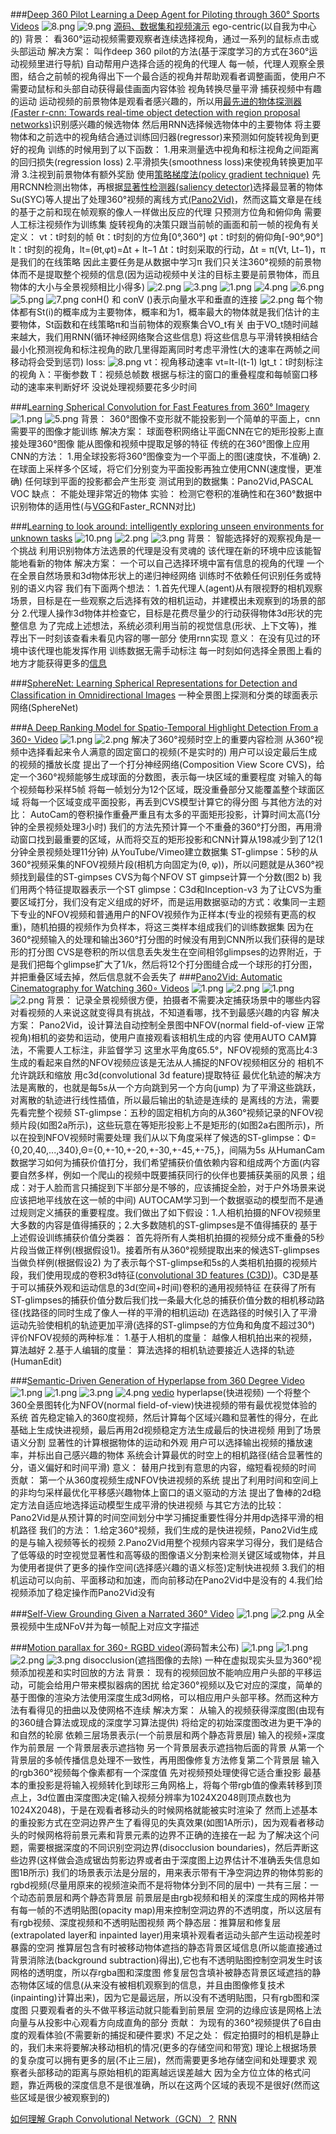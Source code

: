 ###[Deep 360 Pilot Learning a Deep Agent for Piloting through 360° Sports Videos](https://ieeexplore.ieee.org/abstract/document/8099636)
<img src="https://i.loli.net/2019/03/22/5c9449d94be2f.png" alt="8.png" title="8.png" />
<img src="https://i.loli.net/2019/03/22/5c9449d959383.png" alt="9.png" title="9.png" />
[源码、数据集和视频演示](http://aliensunmin.github.io/project/360video/)
ego-centric(以自我为中心的)
背景：
看360°运动视频需要观察者连续选择视角，通过一系列的鼠标点击或头部运动
解决方案：
叫作deep 360 pilot的方法(基于深度学习的方式在360°运动视频里进行导航)
自动帮用户选择合适的视角的代理人
每一帧，代理人观察全景图，结合之前帧的视角得出下一个最合适的视角并帮助观看者调整画面，使用户不需要动鼠标和头部自动获得最佳画面内容体验
视角转换尽量平滑
捕获视频中有趣的运动
运动视频的前景物体是观看者感兴趣的，所以用[最先进的物体探测器(Faster r-cnn: Towards
real-time object detection with region proposal networks)](http://papers.nips.cc/paper/5638-faster-r-cnn-towards-real-time-object-detection-with-region-proposal-networks)识别感兴趣的候选物体
然后用RNN选择候选物体中的主要物体
将主要物体和之前选中的视角结合通过训练回归器(regressor)来预测如何旋转视角到更好的视角
训练的时候用到了以下函数：
1.用来测量选中视角和标注视角之间距离的回归损失(regression loss)
2.平滑损失(smoothness loss)来使视角转换更加平滑
3.注视到前景物体有额外奖励
使用[策略梯度法(policy gradient technique)](https://link.springer.com/article/10.1007/BF00992696)
先用RCNN检测出物体，再根据[显著性检测器(saliency detector)](https://ieeexplore.ieee.org/abstract/document/7226835)选择最显著的物体
Su(SYC)等人提出了处理360°视频的离线方式[(Pano2Vid)](https://link.springer.com/chapter/10.1007/978-3-319-54190-7_10)，然而这篇文章是在线的基于之前和现在帧观察的像人一样做出反应的代理
只预测方位角和俯仰角
需要人工标注视频作为训练集
旋转视角的决策只跟当前帧的画面和前一帧的视角有关
定义：
vt：t时刻的帧
θt：t时刻的方位角[0°,360°]
φt：t时刻的俯仰角[-90°,90°]
lt：t时刻的视角，lt=(θt,φt)=Δt + lt−1
Δt：t时刻采取的行动，Δt = π(Vt, Lt−1)，π是我们的在线策略
因此主要任务是从数据中学习π
我们只关注360°视频的前景物体而不是提取整个视频的信息(因为运动视频中关注的目标主要是前景物体，而且物体的大小与全景视频相比小得多)
<img src="https://i.loli.net/2019/03/27/5c9b2b3dd3321.png" alt="2.png" title="2.png" />
<img src="https://i.loli.net/2019/03/27/5c9b2b3dd63b4.png" alt="3.png" title="3.png" />
<img src="https://i.loli.net/2019/03/27/5c9b25032dc91.png" alt="1.png" title="1.png" />
<img src="https://i.loli.net/2019/03/27/5c9b2b3dd4c0b.png" alt="4.png" title="4.png" />
<img src="https://i.loli.net/2019/03/27/5c9b2b3df413f.png" alt="6.png" title="6.png" />
<img src="https://i.loli.net/2019/03/27/5c9b2b3e08af4.png" alt="5.png" title="5.png" />
<img src="https://i.loli.net/2019/03/27/5c9b2b3e20149.png" alt="7.png" title="7.png" />
conH() 和 conV ()表示向量水平和垂直的连接
<img src="https://i.loli.net/2019/03/27/5c9b260fecd22.png" alt="2.png" title="2.png" />
每个物体都有St(i)的概率成为主要物体，概率和为1，概率最大的物体就是我们估计的主要物体，St函数和在线策略π和当前物体的观察集合VO_t有关
由于VO_t随时间越来越大，我们用RNN(循环神经网络聚合这些信息)
将这些信息与平滑转换相结合
最小化预测视角和标注视角的欧几里得距离同时考虑平滑性(大的速率在两帧之间移动将会受到惩罚)
loss:
<img src="https://i.loli.net/2019/03/27/5c9b2c8753b78.png" alt="8.png" title="8.png" />
vt：视角移动速率 vt=lt-l(t-1)
lgt_t：t时刻标注的视角
λ：平衡参数
T：视频总帧数
根据与标注的窗口的重叠程度和每帧窗口移动的速率来判断好坏
没说处理视频要花多少时间

###[Learning Spherical Convolution for Fast Features from 360° Imagery](http://papers.nips.cc/paper/6656-learning-spherical-convolution-for-fast-features-from-360-imagery)
<img src="https://i.loli.net/2019/03/26/5c9997cedf2b3.png" alt="1.png" title="1.png" />
<img src="https://i.loli.net/2019/03/29/5c9d7620f1d5e.png" alt="5.png" title="5.png" />
背景：
360°图像不变形就不能投影到一个简单的平面上，cnn需要平的图像才能训练
解决方案：
球面卷积网络让平面CNN在它的矩形投影上直接处理360°图像
能从图像和视频中提取足够的特征
传统的在360°图像上应用CNN的方法：
1.用全球投影将360°图像变为一个平面上的图(速度快，不准确)
2.在球面上采样多个区域，将它们分别变为平面投影再独立使用CNN(速度慢，更准确)
任何球到平面的投影都会产生形变
测试用到的数据集：Pano2Vid,PASCAL VOC
缺点：
不能处理非常近的物体
实验：
检测它卷积的准确性和在360°数据中识别物体的适用性(与[VGG](https://github.com/rbgirshick/py-faster-rcnn)和Faster_RCNN对比)

###[Learning to look around: intelligently exploring unseen environments for unknown tasks](http://openaccess.thecvf.com/content_cvpr_2018/html/Jayaraman_Learning_to_Look_CVPR_2018_paper.html)
<img src="https://i.loli.net/2019/03/26/5c9997c9dc715.png" alt="10.png" title="10.png" />
<img src="https://i.loli.net/2019/03/26/5c99c75f62db6.png" alt="2.png" title="2.png" />
<img src="https://i.loli.net/2019/03/26/5c99c75fd8569.png" alt="3.png" title="3.png" />
背景：
智能选择好的观察视角是一个挑战
利用识别物体方法选景的代理是没有灵魂的
该代理在新的环境中应该能智能地看新的物体
解决方案：
一个可以自己选择环境中富有信息的视角的代理
一个在全景自然场景和3d物体形状上的递归神经网络
训练时不依赖任何识别任务或特别的语义内容
我们有下面两个想法：
1.首先代理人(agent)从有限视野的相机观察场景，目标是在一些观察之后选择有效的相机运动，并建模出未观察到的场景的部分
2.代理人操作3d物体并检查它，目标是花费尽量少的行动获得物体3d形状的完整信息
为了完成上述想法，系统必须利用当前的视觉信息(形状、上下文等)，推荐出下一时刻该查看未看见内容的哪一部分
使用rnn实现
意义：
在没有见过的环境中该代理也能发挥作用
训练数据无需手动标注
每一时刻如何选择全景图上看的地方才能获得更多的[信息](https://people.eecs.berkeley.edu/~dineshjayaraman/projects/lookaround_supp/gifs/SUN360/index.html)

###[SphereNet: Learning Spherical Representations for Detection and Classification in Omnidirectional Images](http://openaccess.thecvf.com/content_ECCV_2018/html/Benjamin_Coors_SphereNet_Learning_Spherical_ECCV_2018_paper.html)
一种全景图上探测和分类的球面表示网络(SphereNet)

###[A Deep Ranking Model for Spatio-Temporal Highlight Detection From a 360◦ Video](https://www.aaai.org/ocs/index.php/AAAI/AAAI18/paper/viewPaper/17213)
<img src="https://i.loli.net/2019/03/26/5c99e0620cc98.png" alt="1.png" title="1.png" />
<img src="https://i.loli.net/2019/03/26/5c99e06266247.png" alt="2.png" title="2.png" />
解决了360°视频时空上的重要内容检测
从360°视频中选择看起来令人满意的固定窗口的视频(不是实时的)
用户可以设定最后生成的视频的播放长度
提出了一个打分神经网络(Composition View Score CVS)，给定一个360°视频能够生成球面的分数图，表示每一块区域的重要程度
对输入的每个视频每秒采样5帧
将每一帧划分为12个区域，既没重叠部分又能覆盖整个球面区域
将每一个区域变成平面投影，再丢到CVS模型计算它的得分图
与其他方法的对比：
AutoCam的卷积操作重叠严重且有太多的平面矩形投影，计算时间太高(1分钟的全景视频处理3小时)
我们的方法先预计算一个不重叠的360°打分图，再用滑动窗口找到最重要的区域，从而将交互的矩形投影和CNN计算从198减少到了12(1分钟全景视频处理11分钟)
从YouTube/Vimeo建立数据集
ST-glimpse：5秒的从360°视频采集的NFOV视频片段(相机方向固定为(θ, φ))，所以问题就是从360°视频找到最佳的ST-gimpses
CVS为每个NFOV ST gimpse计算一个分数(图2 b)
我们用两个特征提取器表示一个ST glimpse：C3d和Inception-v3
为了让CVS为重要区域打分，我们没有定义组成的好坏，而是运用数据驱动的方式：收集同一主题下专业的NFOV视频和普通用户的NFOV视频作为正样本(专业的视频有更高的权重)，随机拍摄的视频作为负样本，将这三类样本组成我们的训练数据集
因为在360°视频输入的处理和输出360°打分图的时候没有用到CNN所以我们获得的是球形的打分图
CVS是卷积的所以信息丢失发生在空间相邻glimpses的边界附近，于是我们把每个glimpse扩大了1/k，然后将12个打分图缝合成一个球形的打分图，并把重叠区域去掉，然后信息就不会丢失了
###[Pano2Vid: Automatic Cinematography for Watching 360∘  Videos](http://vision.cs.utexas.edu/projects/Pano2Vid/)
<img src="https://i.loli.net/2019/03/25/5c98e5807a5a7.png" alt="1.png" title="1.png" />
<img src="https://i.loli.net/2019/03/25/5c98e5807a5ce.png" alt="2.png" title="2.png" />
<img src="https://i.loli.net/2019/03/27/5c9b333833976.png" alt="1.png" title="1.png" />
<img src="https://i.loli.net/2019/03/27/5c9b39e407788.png" alt="2.png" title="2.png" />
背景：
记录全景视频很方便，拍摄者不需要决定捕获场景中的哪些内容
对看视频的人来说这就变得具有挑战，不知道看哪，找不到最感兴趣的内容
解决方案：
Pano2Vid，设计算法自动控制全景图中NFOV(normal field-of-view 正常视角)相机的姿势和运动，使用户直接观看该相机生成的内容
使用AUTO CAM算法，不需要人工标注，非监督学习
这里水平角度65.5°，NFOV视频的宽高比4:3
生成的看起来自然的NFOV视频应该是无法从人捕捉的NFOV视频相区分的
相机不允许跳跃和缩放
用c3d(convolutional 3d feature)提取特征
最优化轨迹的解决方法是离散的，也就是每5s从一个方向跳到另一个方向(jump)
为了平滑这些跳跃，对离散的轨迹进行线性插值，所以最后输出的轨迹是连续的
是离线的方法，需要先看完整个视频
ST-glimpse：五秒的固定相机方向的从360°视频记录的NFOV视频片段(如图2a所示)，这些玩意在等矩形投影上不是矩形的(如图2a右图所示)，所以在投到NFOV视频时需要处理
我们从以下角度采样了候选的ST-glimpse：Φ={0,20,40,...,340},Θ={0,+-10,+-20,+-30,+-45,+-75,}，间隔为5s
从HumanCam数据学习如何为捕获价值打分，我们希望捕获价值依赖内容和组成两个方面(内容要自然多样，例如一个爬山的视频中既要捕获同行的伙伴也要捕获美丽的风景；组成：对于人脸而言只捕捉到下半部分是不够的，应该捕捉全脸，对于户外场景来说应该把地平线放在这一帧的中间)
AUTOCAM学习到一个数据驱动的模型而不是通过规则定义捕获的重要程度。我们做出了如下假设：1.人相机拍摄的NFOV视频里大多数的内容是值得捕获的；2.大多数随机的ST-glimpses是不值得捕获的
基于上述假设训练捕获价值分类器：
首先将所有人类相机拍摄的视频分成不重叠的5秒片段当做正样例(根据假设1)。接着所有从360°视频提取出来的候选ST-glimpses当做负样例(根据假设2)
为了表示每个ST-glimpse和5s的人类相机拍摄的视频片段，我们使用现成的卷积3d特征([convolutional 3D features (C3D)](https://www.cv-foundation.org/openaccess/content_iccv_2015/html/Tran_Learning_Spatiotemporal_Features_ICCV_2015_paper.html))。C3D是基于可以捕获外观和运动信息的3d(空间+时间)卷积的通用视频特征
在获得了所有ST-glimpses的捕获价值分数后我们找一条最大化总的捕获价值分数的相机移动路径(找路径的同时生成了像人一样的平滑的相机运动)
在选路径的时候引入了平滑运动先验使相机的轨迹更加平滑(选择的ST-glimpse的方位角和角度不超过30°)
评价NFOV视频的两种标准：
1.基于人相机的度量：
越像人相机拍出来的视频，算法越好
2.基于人编辑的度量：
算法选择的相机轨迹要接近人选择的轨迹(HumanEdit)

###[Semantic-Driven Generation of Hyperlapse from 360 Degree Video](https://arxiv.org/abs/1703.10798)
<img src="https://i.loli.net/2019/03/26/5c99ebadd1f7c.png" alt="1.png" title="1.png" />
<img src="https://i.loli.net/2019/03/28/5c9c3807c7bb7.png" alt="1.png" title="1.png" />
<img src="https://i.loli.net/2019/03/28/5c9c3807c5849.png" alt="3.png" title="3.png" />
<img src="https://i.loli.net/2019/03/28/5c9c3807bfc0c.png" alt="4.png" title="4.png" />
[vedio](http://vllab.ucmerced.edu/wlai24/360hyperlapse/youtube/)
hyperlapse(快进视频)
一个将整个360全景图转化为NFOV(normal field-of-view)快进视频的带有最优视觉体验的系统
首先稳定输入的360度视频，然后计算每个区域兴趣和显著性的得分，在此基础上生成快进视频，最后再用2d视频稳定方法生成最后的快进视频
用到了场景语义分割
显著性的计算根据物体的运动和外观
用户可以选择输出视频的播放速率，并标出自己感兴趣的物体
系统会计算最优的时空上的相机路径(结合显著性的分，语义偏好和时间平滑)
意义：
替用户找到有意思的内容，缩短看视频的时间
贡献：
第一个从360度视频生成NFOV快进视频的系统
提出了利用时间和空间上的非均匀采样最优化平移感兴趣物体上窗口的语义驱动的方法
提出了鲁棒的2d稳定方法自适应地选择运动模型生成平滑的快进视频
与其它方法的比较：
Pano2Vid是从预计算的时间空间划分中学习捕捉重要性得分并用dp选择平滑的相机路径
我们的方法：
1.给定360°视频，我们生成的是快进视频，Pano2Vid生成的是与输入视频等长的视频
2.Pano2Vid用整个视频内容来学习得分，我们是结合了低等级的时空视觉显著性和高等级的图像语义分割来检测关键区域或物体，并且为使用者提供了更多的操作空间(选择感兴趣的语义标签)定制快进视频
3.我们的相机运动可以向前、平面移动和加速，而向前移动在Pano2Vid中是没有的
4.我们给视频添加了稳定操作而Pano2Vid没有

###[Self-View Grounding Given a Narrated 360° Video](https://www.aaai.org/ocs/index.php/AAAI/AAAI18/paper/viewPaper/16724)
<img src="https://i.loli.net/2019/03/26/5c9a0f55534ab.png" alt="1.png" title="1.png" />
<img src="https://i.loli.net/2019/03/26/5c9a0f552d6ce.png" alt="2.png" title="2.png" />
从全景视频中生成NFoV并为每一帧配上对应文字描述

###[Motion parallax for 360◦ RGBD video](http://webdiis.unizar.es/~aserrano/projects/VR-6dof)(源码暂未公布)
<img src="https://i.loli.net/2019/03/19/5c9049bb12fb8.png" alt="1.png" title="1.png" />
<img src="https://i.loli.net/2019/03/27/5c9ade14193cd.png" alt="1.png" title="1.png" />
<img src="https://i.loli.net/2019/03/27/5c9ae3602f0dc.png" alt="2.png" title="2.png" />
<img src="https://i.loli.net/2019/03/27/5c9b128e9a76a.png" alt="3.png" title="3.png" />
disocclusion(遮挡图像的去除)
一种在虚拟现实头显为360°视频添加视差和实时回放的方法
背景：
现有的视频回放不能响应用户头部的平移运动，可能会给用户带来模拟器病的困扰
给定360°视频以及它对应的深度，简单的基于图像的渲染方法使用深度生成3d网格，可以相应用户头部平移。然而这种方法有看得见的扭曲以及使网格不连续
解决方案：
从输入的视频获得深度图(由现有的360缝合算法或现成的深度学习算法提供)
将给定的初始深度图改进为更干净的和自然的轮廓
依赖三层场景表示(一个前景层和两个静态背景层)
输入的视频+深度作为前景层
一个背景层表示遮挡物
另一个背景层表示遮挡物后面的背景
从第一个背景层的多帧传播信息处理不一致性，再用图像修复方法修复第二个背景层
输入的rgb360°视频每个像素都有一个深度值
先对视频预处理使得它适合重投影
最基本的重投影是将输入视频转化到球形三角网格上，将每个带rgb值的像素转移到顶点上，3d位置由深度图决定(输入视频分辨率为1024X2048则顶点数也为1024X2048)，于是在观看者移动头的时候网格就能被实时渲染了
然而上述基本的重投影方式在空洞边界产生了看得见的失真效果(如图1A所示)，因为观看者移动头的时候网格将前景元素和背景元素的边界不正确的连接在一起
为了解决这个问题，需要根据深度的不同识别空洞边界(disocclusion boundaries)，然后弄断这些边界(这样做会造成锯齿剪影边界或者由于深度图上边界估计不准确丢失信息如图1B所示)
我们的场景表示法是分层的，用来表示带有干净空洞边界的物体剪影的rgbd视频(尽量用原来的视频渲染而不是将物体分到不同的层中)
一共有三层：一个动态前景层和两个静态背景层
前景层是由rgb视频和相关的深度生成的网格并带有每一帧的不透明贴图(opacity map)用来控制空洞边界的不透明度，所以这层有有rgb视频、深度视频和不透明贴图视频
两个静态层：推算层和修复层(extrapolated layer和 inpainted layer)用来填补观看者运动头部产生运动视差时暴露的空洞 
推算层包含有时被移动物体遮挡的静态背景区域信息(所以能直接通过背景消除法(background subtraction)得出),它也有不透明贴图控制空洞发生时该网格的透明度，所以存rgba图和深度图
修复层包含填补被静态背景区域遮挡的静态物体区域的信息(从来没有被相机观察到的信息，并且由图像修复技术(inpainting)计算出来)，因为它是最远层，所以没有不透明贴图，只有rgb图和深度图
只要观看者的头不做平移运动就只能看到前景层
空洞的边缘应该是网格上法向量与从投影中心观看方向成直角的部分
贡献：
为现有的360°视频提供了6自由度的观看体验(不需要新的捕捉和硬件要求)
不足之处：
假定拍摄时的相机是静止的，我们未来将要解决移动相机的情况(更多的存储空间和带宽)
理论上根据场景的复杂度可以拥有更多的层(不止三层)，然而需要更多地存储空间和处理要求
观察者头部移动的距离与原始相机的距离越远误差越大
因为全方位立体的格式问题，靠近两极的深度信息不是很准确，所以在这两个区域的表现不是很好(然而这些区域是很少被观察到的)

[如何理解 Graph Convolutional Network（GCN）？](https://www.zhihu.com/question/54504471/answer/332657604)
[RNN](https://blog.csdn.net/zhaojc1995/article/details/80572098)